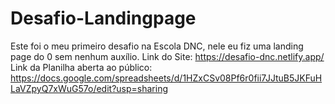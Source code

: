 # Desafio-Landingpage
Este foi o meu primeiro desafio na Escola DNC, nele eu fiz uma landing page do 0 sem nenhum auxílio.
Link do Site: https://desafio-dnc.netlify.app/
Link da Planilha aberta ao público: https://docs.google.com/spreadsheets/d/1HZxCSv08Pf6r0fii7JJtuB5JKFuHLaVZpyQ7xWuG57o/edit?usp=sharing
